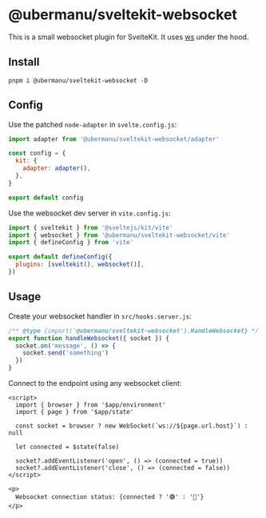 # @ubermanu/sveltekit-websocket

This is a small websocket plugin for SvelteKit. It uses [ws](https://github.com/websockets/ws) under the hood.

## Install

    pnpm i @ubermanu/sveltekit-websocket -D

## Config

Use the patched `node-adapter` in `svelte.config.js`:

```js
import adapter from '@ubermanu/sveltekit-websocket/adapter'

const config = {
  kit: {
    adapter: adapter(),
  },
}

export default config
```

Use the websocket dev server in `vite.config.js`:

```js
import { sveltekit } from '@sveltejs/kit/vite'
import { websocket } from '@ubermanu/sveltekit-websocket/vite'
import { defineConfig } from 'vite'

export default defineConfig({
  plugins: [sveltekit(), websocket()],
})
```

## Usage

Create your websocket handler in `src/hooks.server.js`:

```js
/** @type {import('@ubermanu/sveltekit-websocket').HandleWebsocket} */
export function handleWebsocket({ socket }) {
  socket.on('message', () => {
    socket.send('something')
  })
}
```

Connect to the endpoint using any websocket client:

```svelte
<script>
  import { browser } from '$app/environment'
  import { page } from '$app/state'

  const socket = browser ? new WebSocket(`ws://${page.url.host}`) : null

  let connected = $state(false)

  socket?.addEventListener('open', () => (connected = true))
  socket?.addEventListener('close', () => (connected = false))
</script>

<p>
  Websocket connection status: {connected ? '🟢' : '🔴'}
</p>
```
